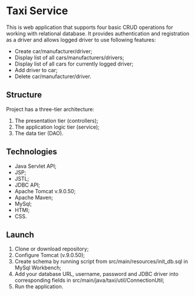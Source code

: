 # Taxi Service

This is web application that supports four basic CRUD operations for working with relational database.
It provides authentication and registration as a driver and allows logged driver to use following
features:

- Create car/manufacturer/driver;
- Display list of all cars/manufacturers/drivers;
- Display list of all cars for currently logged driver;
- Add driver to car;
- Delete car/manufacturer/driver.

## Structure
Project has a three-tier architecture:
1. The presentation tier (controllers);
2. The application logic tier (service);
3. The data tier (DAO).

## Technologies
- Java Servlet API;
- JSP;
- JSTL;
- JDBC API;
- Apache Tomcat v.9.0.50;
- Apache Maven;
- MySql;
- HTMl;
- CSS.

## Launch
1. Clone or download repository;
2. Configure Tomcat (v.9.0.50);
3. Create schema by running script from src/main/resources/init_db.sql in MySql Workbench;
4. Add your database URL, username, password and JDBC driver into corresponding fields in src/main/java/taxi/util/ConnectionUtil;
5. Run the application.
